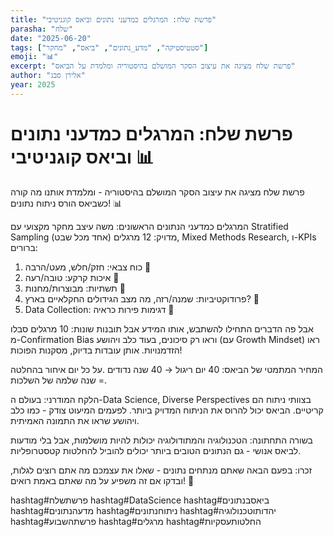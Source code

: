 ```yaml
---
title: "פרשת שלח: המרגלים כמדעני נתונים וביאס קוגניטיבי"
parasha: "שלח"
date: "2025-06-20"
tags: ["סטטיסטיקה", "מדע_נתונים", "ביאס", "מחקר"]
emoji: "📊"
excerpt: "פרשת שלח מציגה את עיצוב הסקר המושלם בהיסטוריה ומלמדת על הביאס"
author: "אלירן סבג"
year: 2025
---
```


# פרשת שלח: המרגלים כמדעני נתונים וביאס קוגניטיבי 📊

פרשת שלח מציגה את עיצוב הסקר המושלם בהיסטוריה - ומלמדת אותנו מה קורה כשביאס הורס ניתוח נתונים! 📊

המרגלים כמדעני הנתונים הראשונים:
משה עיצב מחקר מקצועי עם Stratified Sampling מדויק: 12 מרגלים (אחד מכל שבט), Mixed Methods Research, ו-KPIs ברורים:
1. כוח צבאי: חזק/חלש, מעט/הרבה 💪
2. איכות קרקע: טובה/רעה 🌱
3. תשתיות: מבוצרות/מחנות 🏰
4. פרודוקטיביות: שמנה/רזה, מה מצב הגידולים החקלאיים בארץ? 🌳
5. Data Collection: דגימות פירות כראיה 🍇

אבל פה הדברים התחילו להשתבש, אותו המידע אבל תובנות שונות:
10 מרגלים סבלו מ-Confirmation Bias וראו רק סיכונים, בעוד כלב ויהושע (עם Growth Mindset) ראו הזדמנויות. אותן עובדות בדיוק, מסקנות הפוכות!

המחיר המתמטי של הביאס: 40 יום ריגול → 40 שנה נדודים .על כל יום איחור בהחלטה = שנה שלמה של השלכות.

הלקח המודרני: בעולם ה-Data Science, Diverse Perspectives בצוותי ניתוח הם קריטיים. הביאס יכול להרוס את הניתוח המדויק ביותר. לפעמים המיעוט צודק - כמו כלב ויהושע שראו את התמונה האמיתית.

בשורה התחתונה: הטכנולוגיה והמתודולוגיה יכולות להיות מושלמות, אבל בלי מודעות לביאס אנושי - גם הנתונים הטובים ביותר יכולים להוביל להחלטות קטסטרופליות.

זכרו: בפעם הבאה שאתם מנתחים נתונים - שאלו את עצמכם מה אתם רוצים לגלות, ובדקו אם זה משפיע על מה שאתם באמת רואים! 🎯

hashtag#פרשתשלח hashtag#DataScience hashtag#ביאסבנתונים hashtag#מדעהנתונים hashtag#ניתוחנתונים hashtag#יהדותוטכנולוגיה hashtag#פרשתהשבוע hashtag#מרגלים hashtag#החלטותעסקיות
